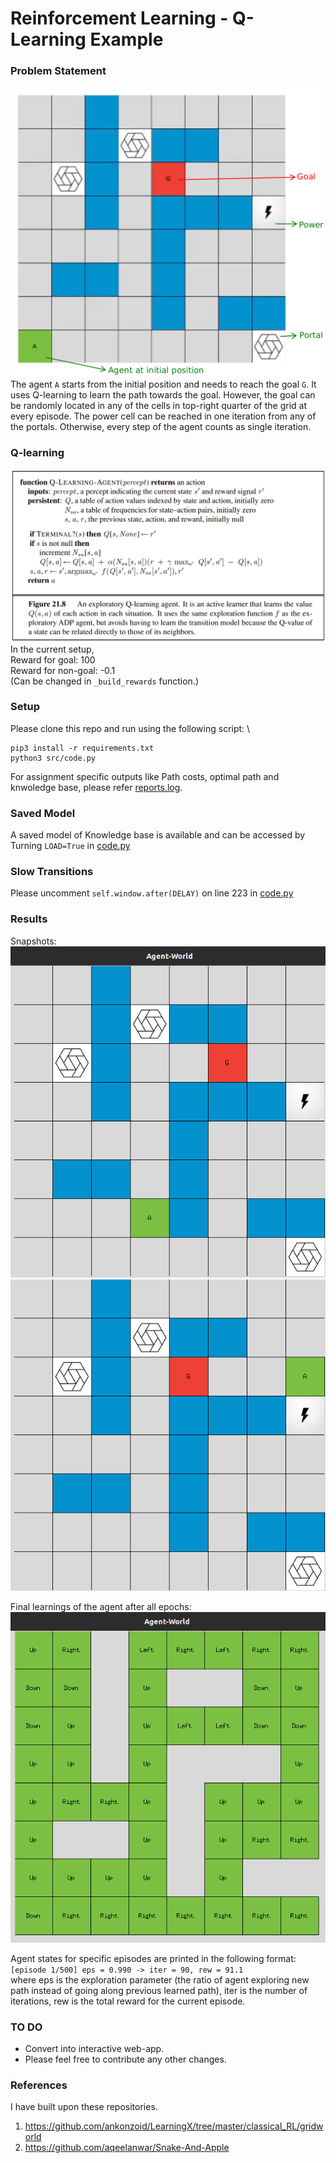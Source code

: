 # Reinforcement Learning - Q-Learning Example

### Problem Statement
![initial](results/Initial.png)
The agent `A` starts from the initial position and needs to reach the goal `G`. It uses Q-learning to learn the path towards the goal.
However, the goal can be randomly located in any of the cells in top-right quarter of the grid at every episode. The power cell can be reached in one iteration from any of the portals. Otherwise, every step of the agent counts as single iteration.

### Q-learning
![](images/qlearning.png)
In the current setup,    
Reward for goal: 100    
Reward for non-goal: -0.1    
(Can be changed in `_build_rewards` function.)

### Setup
Please clone this repo and run using the following script: \
```
pip3 install -r requirements.txt
python3 src/code.py
```

For assignment specific outputs like Path costs, optimal path and knwoledge base, please refer [reports.log](logs/reports.log).  

### Saved Model
A saved model of Knowledge base is available and can be accessed by Turning `LOAD=True` in [code.py](src/code.py)

### Slow Transitions
Please uncomment `self.window.after(DELAY)` on line 223 in [code.py](src/code.py)

### Results
Snapshots:    
![Agent_Moving](results/Agent_moving_1.png)
![Agent_Moving](results/Agent_moving_2.png)

Final learnings of the agent after all epochs:    
![Learnings](results/learned_paths.png)

Agent states for specific episodes are printed in the following format:    
`[episode 1/500] eps = 0.990 -> iter = 90, rew = 91.1`    
where eps is the exploration parameter (the ratio of agent exploring new path instead of going along previous learned path), iter is the number of iterations, rew is the total reward for the current episode. 

### TO DO
* Convert into interactive web-app.
* Please feel free to contribute any other changes.  
  
### References
I have built upon these repositories.
1. https://github.com/ankonzoid/LearningX/tree/master/classical_RL/gridworld
2. https://github.com/aqeelanwar/Snake-And-Apple
